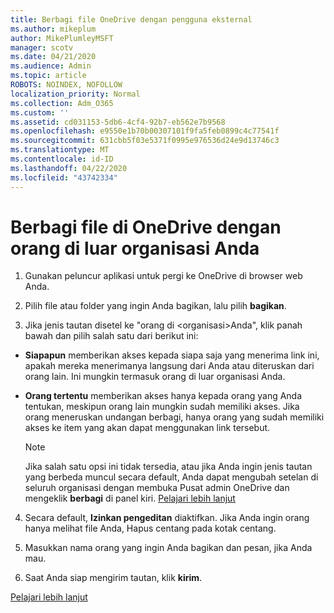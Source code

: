 ```yaml
---
title: Berbagi file OneDrive dengan pengguna eksternal
ms.author: mikeplum
author: MikePlumleyMSFT
manager: scotv
ms.date: 04/21/2020
ms.audience: Admin
ms.topic: article
ROBOTS: NOINDEX, NOFOLLOW
localization_priority: Normal
ms.collection: Adm_O365
ms.custom: ''
ms.assetid: cd031153-5db6-4cf4-92b7-eb562e7b9568
ms.openlocfilehash: e9550e1b70b00307101f9fa5feb0899c4c77541f
ms.sourcegitcommit: 631cbb5f03e5371f0995e976536d24e9d13746c3
ms.translationtype: MT
ms.contentlocale: id-ID
ms.lasthandoff: 04/22/2020
ms.locfileid: "43742334"
---
```

# <a name="share-files-in-onedrive-with-people-outside-your-organization"></a>Berbagi file di OneDrive dengan orang di luar organisasi Anda

1. Gunakan peluncur aplikasi untuk pergi ke OneDrive di browser web Anda. 
    
2. Pilih file atau folder yang ingin Anda bagikan, lalu pilih **bagikan**. 
    
3. Jika jenis tautan disetel ke "orang di \<organisasi\>Anda", klik panah bawah dan pilih salah satu dari berikut ini: 
    
  - **Siapapun** memberikan akses kepada siapa saja yang menerima link ini, apakah mereka menerimanya langsung dari Anda atau diteruskan dari orang lain. Ini mungkin termasuk orang di luar organisasi Anda. 
    
  - **Orang tertentu** memberikan akses hanya kepada orang yang Anda tentukan, meskipun orang lain mungkin sudah memiliki akses. Jika orang meneruskan undangan berbagi, hanya orang yang sudah memiliki akses ke item yang akan dapat menggunakan link tersebut. 
    
    > [!NOTE]
    > Jika salah satu opsi ini tidak tersedia, atau jika Anda ingin jenis tautan yang berbeda muncul secara default, Anda dapat mengubah setelan di seluruh organisasi dengan membuka Pusat admin OneDrive dan mengeklik **berbagi** di panel kiri. [Pelajari lebih lanjut](https://go.microsoft.com/fwlink/?linkid=871961)
  
4. Secara default, **Izinkan pengeditan** diaktifkan. Jika Anda ingin orang hanya melihat file Anda, Hapus centang pada kotak centang. 
    
5. Masukkan nama orang yang ingin Anda bagikan dan pesan, jika Anda mau.
    
6. Saat Anda siap mengirim tautan, klik **kirim**. 
    
[Pelajari lebih lanjut](https://go.microsoft.com/fwlink/?linkid=871861)
  

